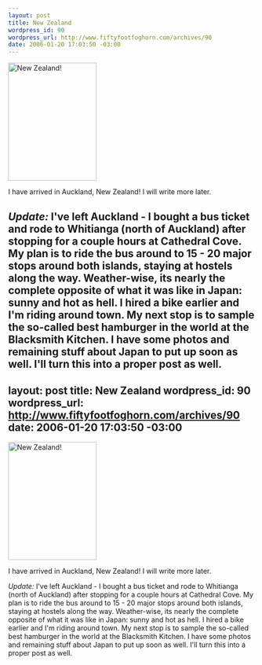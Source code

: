 ```yaml
--- 
layout: post
title: New Zealand
wordpress_id: 90
wordpress_url: http://www.fiftyfootfoghorn.com/archives/90
date: 2006-01-20 17:03:50 -03:00
---
```

<a href="http://flickr.com/photos/fiftyfeet/88838074"><img src="http://static.flickr.com/23/88838074_3eed812484_m.jpg" width="180" height="240" alt="New Zealand!" border="0" /></a> 

I have arrived in Auckland, New Zealand! I will write more later.

<em>Update:</em>
I've left Auckland - I bought a bus ticket and rode to Whitianga (north of Auckland) after stopping for a couple hours at Cathedral Cove. My plan is to ride the bus around to 15 - 20 major stops around both islands, staying at hostels along the way.
Weather-wise, its nearly the complete opposite of what it was like in Japan: sunny and hot as hell. I hired a bike earlier and I'm riding around town. My next stop is to sample the so-called best hamburger in the world at the Blacksmith Kitchen. I have some photos and remaining stuff about Japan to put up soon as well. I'll turn this into a proper post as well.
--- 
layout: post
title: New Zealand
wordpress_id: 90
wordpress_url: http://www.fiftyfootfoghorn.com/archives/90
date: 2006-01-20 17:03:50 -03:00
---
<a href="http://flickr.com/photos/fiftyfeet/88838074"><img src="http://static.flickr.com/23/88838074_3eed812484_m.jpg" width="180" height="240" alt="New Zealand!" border="0" /></a> 

I have arrived in Auckland, New Zealand! I will write more later.

<em>Update:</em>
I've left Auckland - I bought a bus ticket and rode to Whitianga (north of Auckland) after stopping for a couple hours at Cathedral Cove. My plan is to ride the bus around to 15 - 20 major stops around both islands, staying at hostels along the way.
Weather-wise, its nearly the complete opposite of what it was like in Japan: sunny and hot as hell. I hired a bike earlier and I'm riding around town. My next stop is to sample the so-called best hamburger in the world at the Blacksmith Kitchen. I have some photos and remaining stuff about Japan to put up soon as well. I'll turn this into a proper post as well.
